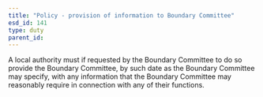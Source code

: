 ```yaml
---
title: "Policy - provision of information to Boundary Committee"
esd_id: 141
type: duty
parent_id:  
---
```


A local authority must if requested by the Boundary Committee to do so provide the Boundary Committee, by such date as the Boundary Committee may specify, with any information that the Boundary Committee may reasonably require in connection with any of their functions.

